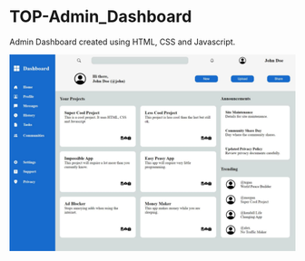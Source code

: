 # TOP-Admin_Dashboard
Admin Dashboard created using HTML, CSS and Javascript.

![Alt text](Admin%20Dashboard%20picture.JPG)